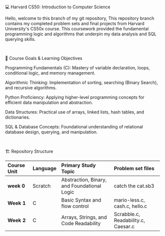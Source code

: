 💻 Harvard CS50: Introduction to Computer Science

Hello, welcome to this branch of my git repository, This repository branch contains my completed problem sets and final projects from Harvard University's CS50x course. This coursework provided the fundamental programming logic and algorithms that underpin my data analysis and SQL querying skills.

<br> 

🎯 Course Goals & Learning Objectives

Programming Fundamentals (C): Mastery of variable declaration, loops, conditional logic, and memory management.

Algorithmic Thinking: Implementation of sorting, searching (Binary Search), and recursive algorithms.

Python Proficiency: Applying higher-level programming concepts for efficient data manipulation and abstraction.

Data Structures: Practical use of arrays, linked lists, hash tables, and dictionaries.

SQL & Database Concepts: Foundational understanding of relational database design, querying, and manipulation.

<br>

🏗️ Repository Structure

| **Course Unit** | **Language** | **Primary Study Topic** | **Problem set files** |
| :--- | :--- | :--- | :--- |
| **week 0** | Scratch | Abstraction, Binary, and Foundational Logic | catch the cat.sb3 |
| **Week 1** | C | Basic Syntax and flow control | mario-less.c, cash.c, hello.c |
| **Week 2** | C | Arrays, Strings, and Code Readability | Scrabble.c, Readability.c, Caesar.c |
